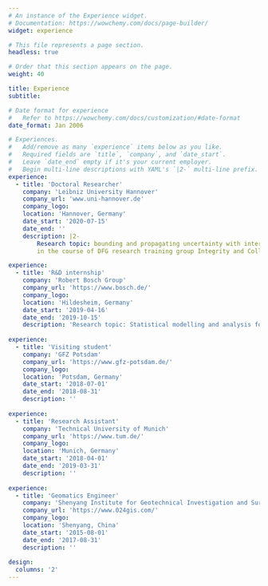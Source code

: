 ```yaml
---
# An instance of the Experience widget.
# Documentation: https://wowchemy.com/docs/page-builder/
widget: experience

# This file represents a page section.
headless: true

# Order that this section appears on the page.
weight: 40

title: Experience
subtitle:

# Date format for experience
#   Refer to https://wowchemy.com/docs/customization/#date-format
date_format: Jan 2006

# Experiences.
#   Add/remove as many `experience` items below as you like.
#   Required fields are `title`, `company`, and `date_start`.
#   Leave `date_end` empty if it's your current employer.
#   Begin multi-line descriptions with YAML's `|2-` multi-line prefix.
experience:
  - title: 'Doctoral Researcher'
    company: 'Leibniz University Hannover'
    company_url: 'www.uni-hannover.de'
    company_logo: 
    location: 'Hannover, Germany'
    date_start: '2020-07-15'
    date_end: ''
    description: |2-
        Research topic: bounding and propagating uncertainty with interval mathematics 
        in the course of DFG research training group Integrity and Collaboration in Dynamic Sensor Networks (i.c.sens).

experience:
  - title: 'R&D internship'
    company: 'Robert Bosch Group'
    company_url: 'https://www.bosch.de/'
    company_logo: 
    location: 'Hildesheim, Germany'
    date_start: '2019-04-16'
    date_end: '2019-10-15'
    description: 'Research topic: Statistical modelling and analysis for GNSS positioning accuracy in urban area'
    
experience:
  - title: 'Visiting student'
    company: 'GFZ Potsdam'
    company_url: 'https://www.gfz-potsdam.de/'
    company_logo: 
    location: 'Potsdam, Germany'
    date_start: '2018-07-01'
    date_end: '2018-08-31'
    description: ''
    
experience:
  - title: 'Research Assistant'
    company: 'Technical University of Munich'
    company_url: 'https://www.tum.de/'
    company_logo: 
    location: 'Munich, Germany'
    date_start: '2018-04-01'
    date_end: '2019-03-31'
    description: ''
   
experience:
  - title: 'Geomatics Engineer'
    company: 'Shenyang Institute for Geotechnical Investigation and Surveying'
    company_url: 'https://www.024gis.com/'
    company_logo: 
    location: 'Shenyang, China'
    date_start: '2015-08-01'
    date_end: '2017-08-31'
    description: ''
    
design:
  columns: '2'
---
```

